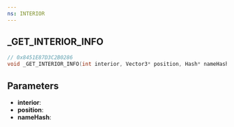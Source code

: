 ```yaml
---
ns: INTERIOR
---
```

## _GET_INTERIOR_INFO

```c
// 0x8451E87D3C2B0286
void _GET_INTERIOR_INFO(int interior, Vector3* position, Hash* nameHash);
```

## Parameters
* **interior**:
* **position**:
* **nameHash**:
